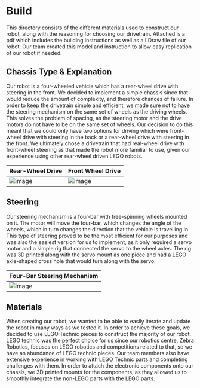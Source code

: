 Build
====

This directory consists of the different materials used to construct our robot, along with the reasoning for choosing our drivetrain. Attached is a pdf which includes the building instructions as well as a LDraw file of our robot. Our team created this model and instruction to allow easy replication of our robot if needed.

## Chassis Type & Explanation

Our robot is a four-wheeled vehicle which has a rear-wheel drive with steering in the front. We decided to implement a simple chassis since that would reduce the amount of complexity, and therefore chances of failure. In order to keep the drivetrain simple and efficient, we made sure not to have the steering mechanism on the same set of wheels as the driving wheels. This solves the problem of spacing, as the steering motor and the drive motors do not have to be on the same set of wheels. Our decision to do this meant that we could only have two options for driving which were front-wheel drive with steering in the back or a rear-wheel drive with steering in the front. We ultimately chose a drivetrain that had real-wheel drive with front-wheel steering as that made the robot more familiar to use, given our experience using other rear-wheel driven LEGO robots.

| Rear-Wheel Drive | Front Wheel Drive |
| ---------------- | ----------------- |
| ![image](https://drive.google.com/file/d/1Jf-CvguoRfaVFCoVMNndH-xFYlsa_ZU-/view?usp=sharing) | ![image](https://drive.google.com/file/d/1VLR8ZvrXIQMaj_SNlWJ1fxSpYCzsmNQD/view?usp=sharing) |

## Steering

Our steering mechanism is a four-bar with free-spinning wheels mounted on it. The motor will move the four-bar, which changes the angle of the wheels, which in turn changes the direction that the vehicle is travelling in. This type of steering proved to be the most efficient for our purposes and was also the easiest version for us to implement, as it only required a servo motor and a simple rig that connected the servo to the wheel axles. The rig was 3D printed along with the servo mount as one piece and had a LEGO axle-shaped cross hole that would turn along with the servo.

| Four-Bar Steering Mechanism |
| --------------------------- |
| ![image](https://drive.google.com/file/d/16rHeZFgRDMQf3lHZIuXqODQA6GuB-DN7/view?usp=sharing) |

## Materials

When creating our robot, we wanted to be able to easily iterate and update the robot in many ways as we tested it. In order to achieve these goals, we decided to use LEGO Technic pieces to construct the majority of our robot. LEGO technic was the perfect choice for us since our robotics centre, Zebra Robotics, focuses on LEGO robotics and competitions related to that, so we have an abundance of LEGO technic pieces. Our team members also have extensive experience in working with LEGO Technic parts and completing challenges with them. In order to attach the electronic components onto our chassis, we 3D printed mounts for the components, as they allowed us to smoothly integrate the non-LEGO parts with the LEGO parts.
